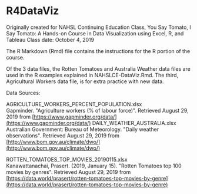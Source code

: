# R4DataViz
Originally created for NAHSL Continuing Education Class, You Say Tomato, I Say Tomato: A Hands-on Course in Data Visualization using Excel, R, and Tableau
Class date: October 4, 2019

The R Markdown (Rmd) file contains the instructions for the R portion of the course. 

Of the 3 data files, the Rotten Tomatoes and Australia Weather data files are used in the R examples explained in NAHSLCE-DataViz.Rmd. The third, Agricultural Workers data file, is for extra practice with new data.

Data Sources:

AGRICULTURE_WORKERS_PERCENT_POPULATION.xlsx  
Gapminder. "Agriculture workers (% of labour force)". Retrieved August 29, 2019 from [https://www.gapminder.org/data/](https://www.gapminder.org/data/)
DAILY_WEATHER_AUSTRALIA.xlsx  
Australian Government: Bureau of Meteorology. "Daily weather observations". Retrieved August 29, 2019 from [http://www.bom.gov.au/climate/dwo/](http://www.bom.gov.au/climate/dwo/)

ROTTEN_TOMATOES_TOP_MOVIES_20190115.xlsx  
Kanawattanachai, Prasert. (2019, January 15). "Rotten Tomatoes top 100 movies by genres". Retrieved August 29, 2019 from [https://data.world/prasert/rotten-tomatoes-top-movies-by-genre](https://data.world/prasert/rotten-tomatoes-top-movies-by-genre) 
